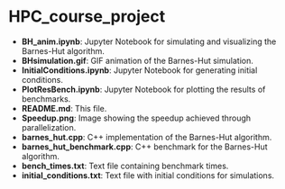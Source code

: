 # HPC_course_project

- **BH_anim.ipynb**: Jupyter Notebook for simulating and visualizing the Barnes-Hut algorithm.
- **BHsimulation.gif**: GIF animation of the Barnes-Hut simulation.
- **InitialConditions.ipynb**: Jupyter Notebook for generating initial conditions.
- **PlotResBench.ipynb**: Jupyter Notebook for plotting the results of benchmarks.
- **README.md**: This file.
- **Speedup.png**: Image showing the speedup achieved through parallelization.
- **barnes_hut.cpp**: C++ implementation of the Barnes-Hut algorithm.
- **barnes_hut_benchmark.cpp**: C++ benchmark for the Barnes-Hut algorithm.
- **bench_times.txt**: Text file containing benchmark times.
- **initial_conditions.txt**: Text file with initial conditions for simulations.
